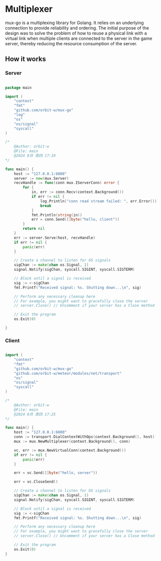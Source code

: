 # Multiplexer
mux-go is a multiplexing library for Golang.
It relies on an underlying connection to provide reliability and ordering.
The initial purpose of the design was to solve the problem of how to reuse a physical link with a virtual link when multiple clients are connected to the server in the game server,
thereby reducing the resource consumption of the server.

## How it works

### Server ###

```go

package main

import (
	"context"
	"fmt"
	"github.com/orbit-w/mux-go"
	"log"
	"os"
	"os/signal"
	"syscall"
)

/*
	@Author: orbit-w
	@File: main
	@2024 8月 周四 17:19
*/

func main() {
	host := "127.0.0.1:6800"
	server := new(mux.Server)
	recvHandle := func(conn mux.IServerConn) error {
		for {
			in, err := conn.Recv(context.Background())
			if err != nil {
				log.Println("conn read stream failed: ", err.Error())
				break
			}
			fmt.Println(string(in))
			err = conn.Send([]byte("hello, client"))
		}
		return nil
	}
	err := server.Serve(host, recvHandle)
	if err != nil {
		panic(err)
	}

	// Create a channel to listen for OS signals
	sigChan := make(chan os.Signal, 1)
	signal.Notify(sigChan, syscall.SIGINT, syscall.SIGTERM)

	// Block until a signal is received
	sig := <-sigChan
	fmt.Printf("Received signal: %s. Shutting down...\n", sig)

	// Perform any necessary cleanup here
	// For example, you might want to gracefully close the server
	// server.Close() // Uncomment if your server has a Close method

	// Exit the program
	os.Exit(0)

}

```

### Client ###

```go

import (
	"context"
	"fmt"
	"github.com/orbit-w/mux-go"
	"github.com/orbit-w/meteor/modules/net/transport"
	"os"
	"os/signal"
	"syscall"
)

/*
	@Author: orbit-w
	@File: main
	@2024 8月 周四 17:25
*/

func main() {
	host := "127.0.0.1:6800"
	conn := transport.DialContextWithOps(context.Background(), host)
	mux := mux.NewMultiplexer(context.Background(), conn)

	vc, err := mux.NewVirtualConn(context.Background())
	if err != nil {
		panic(err)
	}

	err = vc.Send([]byte("hello, server"))

	err = vc.CloseSend()

	// Create a channel to listen for OS signals
	sigChan := make(chan os.Signal, 1)
	signal.Notify(sigChan, syscall.SIGINT, syscall.SIGTERM)

	// Block until a signal is received
	sig := <-sigChan
	fmt.Printf("Received signal: %s. Shutting down...\n", sig)

	// Perform any necessary cleanup here
	// For example, you might want to gracefully close the server
	// server.Close() // Uncomment if your server has a Close method

	// Exit the program
	os.Exit(0)
}


```